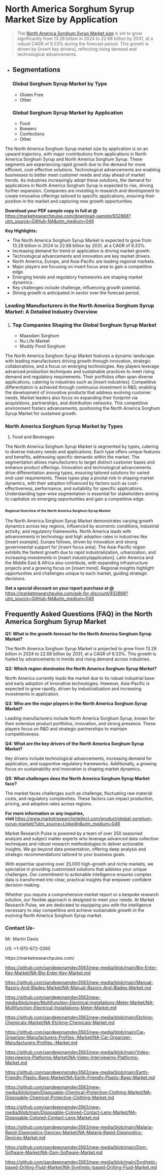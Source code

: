 <h1>North America Sorghum Syrup Market&nbsp;Size by Application</h1><blockquote><p>The <a href="https://marketresearchpulse.com/download-sample/932868?utm_source=GitHub-NA&amp;utm_medium=049">North America Sorghum Syrup Market size</a> is set to grow significantly from 13.28 billion in 2024 to 22.68 billion by 2031, at a robust CAGR of 9.33% during the forecast period. This growth is driven by [insert key drivers], reflecting rising demand and technological advancements.</p></blockquote><ul><li><h2>Segmentations</h2><h3>Global Sorghum Syrup Market by Type</h3><ul><li>Gluten Free</li><li>Other</li></ul><h3>Global Sorghum Syrup Market by Application</h3><ul><li>Food</li><li>Brewers</li><li>Confections</li><li>Other</li></ul></li></ul><p>The North America Sorghum Syrup market size by application is on an upward trajectory, with major contributions from applications in North America Sorghum Syrup and North America Sorghum Syrup. These segments are experiencing rapid growth due to the demand for more efficient, cost-effective solutions. Technological advancements are enabling businesses to better meet customer needs and stay ahead of market trends. As industries increasingly adopt these solutions, the demand for applications in North America Sorghum Syrup is expected to rise, driving further expansion. Companies are investing in research and development to create innovative offerings tailored to specific applications, ensuring their position in the market and capturing new growth opportunities.</p><p><strong>Download your PDF sample copy in full at @ </strong><a href="https://marketresearchpulse.com/download-sample/932868?utm_source=GitHub-NA&amp;utm_medium=049">https://marketresearchpulse.com/download-sample/932868?utm_source=GitHub-NA&amp;utm_medium=049</a></p><p><strong>Key Highlights: </strong></p><ul><li>The North America Sorghum Syrup Market is expected to grow from 13.28 billion in 2024 to 22.68 billion by 2031, at a CAGR of 9.33%.</li><li>Increasing demand for trend or application is driving market growth.</li><li>Technological advancements and innovation are key market drivers.</li><li>North America, Europe, and Asia-Pacific are leading regional markets.</li><li>Major players are focusing on insert focus area to gain a competitive edge.</li><li>Emerging trends and regulatory frameworks are shaping market dynamics.</li><li>Key challenges include challenge, influencing growth potential.</li><li>Strong growth is anticipated in sector over the forecast period.</li></ul><h3>Leading Manufacturers in the North America Sorghum Syrup Market: A Detailed Industry Overview</h3><ol><li><h3>Top Companies Shaping the Global Sorghum Syrup Market </h3><ul><li>Maasdam Sorghum</li><li>Nu Life Market</li><li>Muddy Pond Sorghum</li></ul></li></ol><div class="flex max-w-full flex-col flex-grow"><div class="min-h-8 text-message flex w-full flex-col items-end gap-2 whitespace-normal break-words [.text-message+&amp;]:mt-5" dir="auto" data-message-author-role="assistant" data-message-id="fd8432e4-4910-450d-b182-61b7bfb0a01f" data-message-model-slug="gpt-4o"><div class="flex w-full flex-col gap-1 empty:hidden first:pt-[3px]"><div class="markdown prose w-full break-words dark:prose-invert light"><p>The North America Sorghum Syrup Market features a dynamic landscape with leading manufacturers driving growth through innovation, strategic collaborations, and a focus on emerging technologies. Key players leverage advanced production techniques and sustainable practices to meet rising demand and regulatory requirements. Their portfolios often span diverse applications, catering to industries such as [insert industries]. Competitive differentiation is achieved through continuous investment in R&amp;D, enabling the development of innovative products that address evolving customer needs. Market leaders also focus on expanding their footprint via acquisitions, partnerships, and distribution networks. This competitive environment fosters advancements, positioning the North America Sorghum Syrup Market for sustained growth.</p></div></div></div></div><h3>North America Sorghum Syrup Market by Types</h3><ol><li>Food and Beverages</li></ol><div class="flex max-w-full flex-col flex-grow"><div class="min-h-8 text-message flex w-full flex-col items-end gap-2 whitespace-normal break-words [.text-message+&amp;]:mt-5" dir="auto" data-message-author-role="assistant" data-message-id="084470be-0bb7-4664-bddf-5156b4f41249" data-message-model-slug="gpt-4o-mini"><div class="flex w-full flex-col gap-1 empty:hidden first:pt-[3px]"><div class="markdown prose w-full break-words dark:prose-invert light"><p>The North America Sorghum Syrup Market is segmented by types, catering to diverse industry needs and applications. Each type offers unique features and benefits, addressing specific demands within the market. The segmentation allows manufacturers to target distinct customer bases and enhance product offerings. Innovation and technological advancements drive differentiation among types, ensuring tailored solutions for varied end-user requirements. These types play a pivotal role in shaping market dynamics, with their adoption influenced by factors such as cost-effectiveness, performance, and suitability for specific applications. Understanding type-wise segmentation is essential for stakeholders aiming to capitalize on emerging opportunities and gain a competitive edge.</p></div></div></div></div><h3><span style="font-size: 11px;">Regional Overview of the North America Sorghum Syrup Market</span></h3><div class="flex max-w-full flex-col flex-grow"><div class="min-h-8 text-message flex w-full flex-col items-end gap-2 whitespace-normal break-words [.text-message+&amp;]:mt-5" dir="auto" data-message-author-role="assistant" data-message-id="e9038762-ce64-4e30-91c9-9bd413514231" data-message-model-slug="gpt-4o-mini"><div class="flex w-full flex-col gap-1 empty:hidden first:pt-[3px]"><div class="markdown prose w-full break-words dark:prose-invert light"><p>The North America Sorghum Syrup Market demonstrates varying growth dynamics across key regions, influenced by economic conditions, industrial activity, and regulatory frameworks. North America leads with advancements in technology and high adoption rates in industries like [insert example]. Europe follows, driven by innovation and strong governmental support for [insert focus area]. The Asia-Pacific region exhibits the fastest growth due to rapid industrialization, urbanization, and increasing investments in [insert industry/application]. Latin America and the Middle East &amp; Africa also contribute, with expanding infrastructure projects and a growing focus on [insert trend]. Regional insights highlight opportunities and challenges unique to each market, guiding strategic decisions.</p></div></div></div></div><p><strong>Get a special discount on your report purchase at @ </strong><a href="https://marketresearchpulse.com/ask-for-discount/932868?utm_source=GitHub-NA&amp;utm_medium=049">https://marketresearchpulse.com/ask-for-discount/932868?utm_source=GitHub-NA&amp;utm_medium=049</a></p><h2>Frequently Asked Questions (FAQ) in the North America Sorghum Syrup Market</h2><p><strong>Q1: What is the growth forecast for the North America Sorghum Syrup Market?</strong></p><p>The North America Sorghum Syrup Market is projected to grow from 13.28 billion in 2024 to 22.68 billion by 2031, at a CAGR of 9.33%. This growth is fueled by advancements in trends and rising demand across industries.</p><p><strong>Q2: Which region dominates the North America Sorghum Syrup Market?</strong></p><p>North America currently leads the market due to its robust industrial base and early adoption of innovative technologies. However, Asia-Pacific is expected to grow rapidly, driven by industrialization and increasing investments in application.</p><p><strong>Q3: Who are the major players in the North America Sorghum Syrup Market?</strong></p><p>Leading manufacturers include North America Sorghum Syrup, known for their extensive product portfolios, innovation, and strong presence. These players focus on R&amp;D and strategic partnerships to maintain competitiveness.</p><p><strong>Q4: What are the key drivers of the North America Sorghum Syrup Market?</strong></p><p>Key drivers include technological advancements, increasing demand for application, and supportive regulatory frameworks. Additionally, a growing focus on sustainability and innovation is shaping market dynamics.</p><p><strong>Q5: What challenges does the North America Sorghum Syrup Market face?</strong></p><p>The market faces challenges such as challenge, fluctuating raw material costs, and regulatory complexities. These factors can impact production, pricing, and adoption rates across regions.</p><p><strong>For more information or any inquiries, visit&nbsp;</strong><a href="https://www.marketresearchintellect.com/product/global-sorghum-syrup-market/?utm_source=Linkedin&utm_medium=049">https://www.marketresearchintellect.com/product/global-sorghum-syrup-market/?utm_source=Linkedin&utm_medium=049</a></p><p>Market Research Pulse is powered by a team of over 250 seasoned analysts and subject matter experts who leverage advanced data collection techniques and robust research methodologies to deliver actionable insights. We go beyond data presentation, offering deep analysis and strategic recommendations tailored to your business goals.</p><p>With expertise spanning over 25,000 high-growth and niche markets, we specialize in providing customized solutions that address your unique challenges. Our commitment to actionable intelligence ensures complex data is transformed into clear, practical insights that empower confident decision-making.</p><p>Whether you require a comprehensive market report or a bespoke research solution, our flexible approach is designed to meet your needs. At Market Research Pulse, we are dedicated to equipping you with the intelligence necessary to stay competitive and achieve sustainable growth in the evolving North America Sorghum Syrup market.</p><h3><strong>Contact Us-</strong></h3><p>Mr. Martin Davis</p><p>US: +1-970-672-0390</p><p>https://marketresearchpulse.com/</p><p><a href="https://github.com/sandeepnamdev3563/new-media/blob/main/Big-Enter-Key-Market/NA-Big-Enter-Key-Market.md">https://github.com/sandeepnamdev3563/new-media/blob/main/Big-Enter-Key-Market/NA-Big-Enter-Key-Market.md</a></p><p><a href="https://github.com/sandeepnamdev3563/new-media/blob/main/Manual-Razors-And-Blades-Market/NA-Manual-Razors-And-Blades-Market.md">https://github.com/sandeepnamdev3563/new-media/blob/main/Manual-Razors-And-Blades-Market/NA-Manual-Razors-And-Blades-Market.md</a></p><p><a href="https://github.com/sandeepnamdev3563/new-media/blob/main/Multifunction-Electrical-Installations-Meter-Market/NA-Multifunction-Electrical-Installations-Meter-Market.md">https://github.com/sandeepnamdev3563/new-media/blob/main/Multifunction-Electrical-Installations-Meter-Market/NA-Multifunction-Electrical-Installations-Meter-Market.md</a></p><p><a href="https://github.com/sandeepnamdev3563/new-media/blob/main/Etching-Chemicals-Market/NA-Etching-Chemicals-Market.md">https://github.com/sandeepnamdev3563/new-media/blob/main/Etching-Chemicals-Market/NA-Etching-Chemicals-Market.md</a></p><p><a href="https://github.com/sandeepnamdev3563/new-media/blob/main/Car-Organizer-Manufacturers-Profiles,-Market/NA-Car-Organizer-Manufacturers-Profiles,-Market.md">https://github.com/sandeepnamdev3563/new-media/blob/main/Car-Organizer-Manufacturers-Profiles,-Market/NA-Car-Organizer-Manufacturers-Profiles,-Market.md</a></p><p><a href="https://github.com/sandeepnamdev3563/new-media/blob/main/Video-Interviewing-Platforms-Market/NA-Video-Interviewing-Platforms-Market.md">https://github.com/sandeepnamdev3563/new-media/blob/main/Video-Interviewing-Platforms-Market/NA-Video-Interviewing-Platforms-Market.md</a></p><p><a href="https://github.com/sandeepnamdev3563/new-media/blob/main/Earth-Friendly-Plastic-Bags-Market/NA-Earth-Friendly-Plastic-Bags-Market.md">https://github.com/sandeepnamdev3563/new-media/blob/main/Earth-Friendly-Plastic-Bags-Market/NA-Earth-Friendly-Plastic-Bags-Market.md</a></p><p><a href="https://github.com/sandeepnamdev3563/new-media/blob/main/Disposable-Chemical-Protective-Clothing-Market/NA-Disposable-Chemical-Protective-Clothing-Market.md">https://github.com/sandeepnamdev3563/new-media/blob/main/Disposable-Chemical-Protective-Clothing-Market/NA-Disposable-Chemical-Protective-Clothing-Market.md</a></p><p><a href="https://github.com/sandeepnamdev3563/new-media/blob/main/Disposable-Colored-Contact-Lens-Market/NA-Disposable-Colored-Contact-Lens-Market.md">https://github.com/sandeepnamdev3563/new-media/blob/main/Disposable-Colored-Contact-Lens-Market/NA-Disposable-Colored-Contact-Lens-Market.md</a></p><p><a href="https://github.com/sandeepnamdev3563/new-media/blob/main/Malaria-Rapid-Diagnostics-Devices-Market/NA-Malaria-Rapid-Diagnostics-Devices-Market.md">https://github.com/sandeepnamdev3563/new-media/blob/main/Malaria-Rapid-Diagnostics-Devices-Market/NA-Malaria-Rapid-Diagnostics-Devices-Market.md</a></p><p><a href="https://github.com/sandeepnamdev3563/new-media/blob/main/Dsm-Software-Market/NA-Dsm-Software-Market.md">https://github.com/sandeepnamdev3563/new-media/blob/main/Dsm-Software-Market/NA-Dsm-Software-Market.md</a></p><p><a href="https://github.com/sandeepnamdev3563/new-media/blob/main/Synthetic-based-Drilling-Fluid-Market/NA-Synthetic-based-Drilling-Fluid-Market.md">https://github.com/sandeepnamdev3563/new-media/blob/main/Synthetic-based-Drilling-Fluid-Market/NA-Synthetic-based-Drilling-Fluid-Market.md</a></p>
